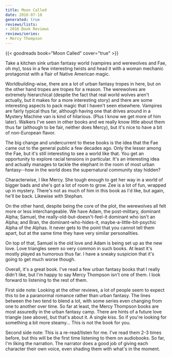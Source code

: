 ```yaml
---
title: Moon Called
date: 2016-07-18
generated: true
reviews/lists:
- 2016 Book Reviews
reviews/series:
- Mercy Thompson
---
```

{{< goodreads book="Moon Called" cover="true" >}}

Take a kitchen sink urban fantasy world (vampires and werewolves and Fae, oh my), toss in a few interesting twists and head it with a woman mechanic protagonist with a flair of Native American magic.  

Worldbuilding-wise, there are a lot of urban fantasy tropes in here, but on the other hand tropes are tropes for a reason. The werewolves are extremely hierarchical (despite the fact that real world wolves aren't actually, but it makes for a more interesting story) and there are some interesting aspects to pack magic that I haven't seen elsewhere. Vampires are fairly typical thus far, although having one that drives around in a Mystery Machine van is kind of hilarious. (Plus I know we get more of him later). Walkers I've seen in other books and we really know little about them thus far (although to be fair, neither does Mercy), but it's nice to have a bit of non-European flavor.  

<!--more-->

The big change and undercurrent to these books is the idea that the Fae came out to the general public a few decades ago. Only the lesser among the Fae, but it's still interesting to see a world like that. You get an opportunity to explore racial tensions in particular. It's an interesting idea and actually manages to tackle the elephant in the room of most urban fantasy--how in the world does the supernatural community stay hidden?  

Characterwise, I like Mercy. She tough enough to get her way in a world of bigger bads and she's got a lot of room to grow. Zee is a lot of fun, wrapped up in mystery. There's not as much of him in this book as I'd like, but again, he'll be back. Likewise with Stephan.  

On the other hand, despite being the core of the plot, the werewolves all felt more or less interchangeable. We have Adam, the post-military, dominant Alpha; Samuel, the really-old-but-doesn't-feel-it dominant who isn't an Alpha; and Bran, the dominant-who-hides-it, maybe-a-little-bit-psychic Alpha of the Alphas. It never gets to the point that you cannot tell them apart, but at the same time they have very similar personalities.  

On top of that, Samuel is the old love and Adam is being set up as the new love. Love triangles seem so very common in such books. At least it's mostly played as humorous thus far. I have a sneaky suspicion that it's going to get much worse though.  

Overall, it's a great book. I've read a few urban fantasy books that I really didn't like, but I'm happy to say Mercy Thompson isn't one of them. I look forward to listening to the rest of them.  

First side note: Looking at the other reviews, a lot of people seem to expect this to be a paranormal romance rather than urban fantasy. The lines between the two tend to blend a lot, with some series even changing from one to another over time. So far at least, the Mercy Thompson books are most assuredly in the urban fantasy camp. There are hints of a future love triangle (see above), but that's about it. A single kiss. So if you're looking for something a bit more steamy... This is not the book for you.  

Second side note: This is a re-read/listen for me. I've read them 2-3 times before, but this will be the first time listening to them on audiobooks. So far, I'm liking the narration. The narrator does a good job of giving each character their own voice, even shading them with what's in the moment.  


